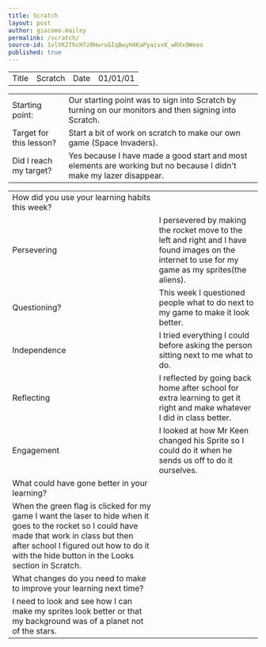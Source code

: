 ```yaml
---
title: Scratch
layout: post
author: giacomo.mailey
permalink: /scratch/
source-id: 1vlVK2ThcH7z0HwruGIqBwyH4KaPyaivxK_wRXx9Weeo
published: true
---
```

<table>
  <tr>
    <td>Title</td>
    <td>Scratch</td>
    <td>Date</td>
    <td>01/01/01</td>
  </tr>
</table>


<table>
  <tr>
    <td>Starting point:</td>
    <td>Our starting point was to sign into Scratch by turning on our monitors and then signing into Scratch.</td>
  </tr>
  <tr>
    <td>Target for this lesson?</td>
    <td>Start a bit of work on scratch to make our own game (Space Invaders).</td>
  </tr>
  <tr>
    <td>Did I reach my target? </td>
    <td>Yes because I have made a good start and most elements are working but no because I didn't make my lazer disappear.</td>
  </tr>
</table>


<table>
  <tr>
    <td>How did you use your learning habits this week?</td>
    <td></td>
  </tr>
  <tr>
    <td>Persevering</td>
    <td>I persevered by making the rocket move to the left and right and I have found images on the internet to use for my game as my sprites(the aliens).</td>
  </tr>
  <tr>
    <td>Questioning?</td>
    <td>This week I questioned people what to do next to my game to make it look better.</td>
  </tr>
  <tr>
    <td>Independence</td>
    <td>I tried everything I could before asking the person sitting next to me what to do.</td>
  </tr>
  <tr>
    <td>Reflecting</td>
    <td>I reflected by going back home after school for extra learning to get it right and make whatever I did in class better.</td>
  </tr>
  <tr>
    <td>Engagement</td>
    <td>I looked at how Mr Keen changed his Sprite so I could do it when he sends us off to do it ourselves.</td>
  </tr>
  <tr>
    <td>What could have gone better in your learning?</td>
    <td></td>
  </tr>
  <tr>
    <td>When the green flag is clicked for my game I want the laser to hide when it goes to the rocket so I could have made that work in class but then after school I figured out how to do it with the hide button in the Looks section in Scratch.</td>
    <td></td>
  </tr>
  <tr>
    <td>What changes do you need to make to improve your learning next time?</td>
    <td></td>
  </tr>
  <tr>
    <td>I need to look and see how I can make my sprites look better or that my background was of a planet not of the stars.</td>
    <td></td>
  </tr>
</table>


